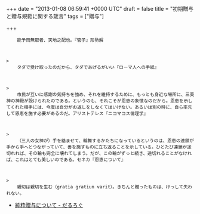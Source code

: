 
+++
date = "2013-01-08 06:59:41 +0000 UTC"
draft = false
title = "初期贈与と贈与規範に関する箴言"
tags = ["贈与"]

+++
>
        能予而無取者、天地之配也。『管子』形勢解

    

    >
        タダで受け取ったのだから、タダであげるがいい『ローマ人への手紙』

    

    >
        市民が互いに感謝の気持ちを強め、それを維持するために、もっとも身近な場所に、三美神の神殿が設けられたのである。というのも、それこそが恩恵の象徴なのだから。恩恵を示してくれた相手には、今度は自分がお返しをしなくてはいけない。あるいは別の時に、自ら率先して恩恵を施す必要があるのだ。アリストテレス『ニコマコス倫理学』

    

    >
        （三人の女神が）手を絡ませて、輪舞するかたちになっているというのは、恩恵の連鎖が手から手へとつながっていて、善を施すものに立ち返ることを示している。ひとたび連鎖が途切れれば、その輪も完全に壊れてしまう。だが、この輪がずっと続き、途切れることがなければ、これはとても美しいのである。セネカ『恩恵について』

    

    >
        親切は親切を生む（gratia gratiun varit）。きちんと贈ったものは、けっして失われない。

    

<ul>
<li><a href="https://blog.daruyanagi.jp/entry/2012/03/12/235246">純粋贈与について - だるろぐ</a></li>
</ul>

